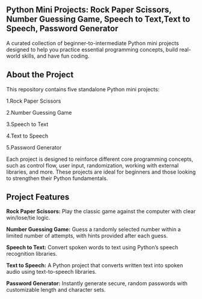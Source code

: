## Python Mini Projects: Rock Paper Scissors, Number Guessing Game, Speech to Text,Text to Speech, Password Generator
A curated collection of beginner-to-intermediate Python mini projects designed to help you practice essential programming concepts, build real-world skills, and have fun coding.

## About the Project

This repository contains five standalone Python mini projects:

1.Rock Paper Scissors

2.Number Guessing Game

3.Speech to Text

4.Text to Speech

5.Password Generator

Each project is designed to reinforce different core programming concepts, such as control flow, user input, randomization, working with external libraries, and more. These projects are ideal for beginners and those looking to strengthen their Python fundamentals.

## Project Features
**Rock Paper Scissors:** Play the classic game against the computer with clear win/lose/tie logic.

**Number Guessing Game:** Guess a randomly selected number within a limited number of attempts, with hints provided after each guess.

**Speech to Text:** Convert spoken words to text using Python’s speech recognition libraries.

**Text to Speech:** A Python project that converts written text into spoken audio using text-to-speech libraries.

**Password Generator:** Instantly generate secure, random passwords with customizable length and character sets.
